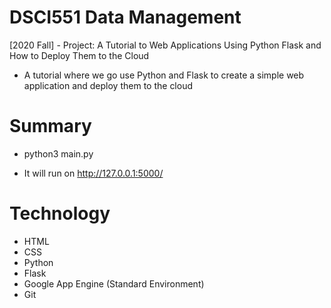 # DSCI551 Data Management
[2020 Fall] - Project: A Tutorial to Web Applications Using Python Flask and How to Deploy Them to the Cloud
- A tutorial where we go use Python and Flask to create a simple web application and deploy them to the cloud

# Summary

- python3 main.py 

- It will run on http://127.0.0.1:5000/ 


# Technology
- HTML
- CSS
- Python
- Flask
- Google App Engine (Standard Environment)
- Git

